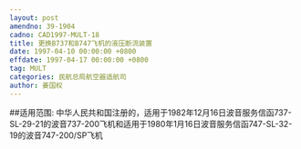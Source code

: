 ```yaml
---
layout: post
amendno: 39-1904
cadno: CAD1997-MULT-18
title: 更换B737和B747飞机的液压断流装置
date: 1997-04-10 00:00:00 +0800
effdate: 1997-04-17 00:00:00 +0800
tag: MULT
categories: 民航总局航空器适航司
author: 姜国权
---
```


##适用范围:
中华人民共和国注册的，适用于1982年12月16日波音服务信函737-SL-29-21的波音737-200飞机和适用于1980年1月16日波音服务信函747-SL-32-19的波音747-200/SP飞机

